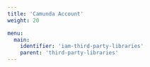 ```yaml
---
title: 'Camunda Account'
weight: 20

menu:
  main:
    identifier: 'iam-third-party-libraries'
    parent: 'third-party-libraries'
---
```

